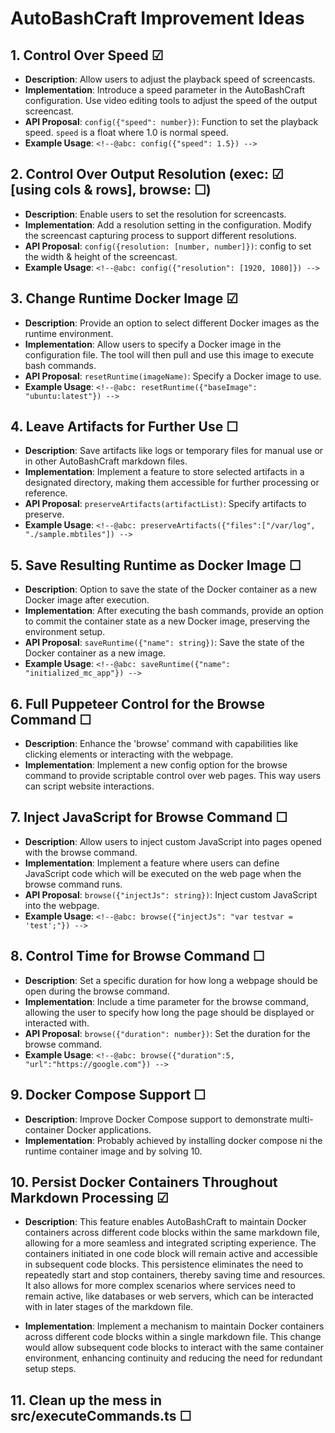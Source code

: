 # AutoBashCraft Improvement Ideas

## 1. Control Over Speed ☑
- **Description**: Allow users to adjust the playback speed of screencasts.
- **Implementation**: Introduce a speed parameter in the AutoBashCraft configuration. Use video editing tools to adjust the speed of the output screencast.
- **API Proposal**: `config({"speed": number})`: Function to set the playback speed. `speed` is a float where 1.0 is normal speed.
- **Example Usage**: `<!--@abc: config({"speed": 1.5}) -->`

## 2. Control Over Output Resolution (exec: ☑ [using cols & rows], browse: ☐)
- **Description**: Enable users to set the resolution for screencasts.
- **Implementation**: Add a resolution setting in the configuration. Modify the screencast capturing process to support different resolutions.
- **API Proposal**: `config({resolution: [number, number]})`: config to set the width & height of the screencast.
- **Example Usage**: `<!--@abc: config({"resolution": [1920, 1080]}) -->`


## 3. Change Runtime Docker Image ☑
- **Description**: Provide an option to select different Docker images as the runtime environment.
- **Implementation**: Allow users to specify a Docker image in the configuration file. The tool will then pull and use this image to execute bash commands.
- **API Proposal**: `resetRuntime(imageName)`: Specify a Docker image to use.
- **Example Usage**: `<!--@abc: resetRuntime({"baseImage": "ubuntu:latest"}) -->`


## 4. Leave Artifacts for Further Use ☐
- **Description**: Save artifacts like logs or temporary files for manual use or in other AutoBashCraft markdown files.
- **Implementation**: Implement a feature to store selected artifacts in a designated directory, making them accessible for further processing or reference.
- **API Proposal**: `preserveArtifacts(artifactList)`: Specify artifacts to preserve.
- **Example Usage**: `<!--@abc: preserveArtifacts({"files":["/var/log", "./sample.mbtiles"]) -->`


## 5. Save Resulting Runtime as Docker Image ☐
- **Description**: Option to save the state of the Docker container as a new Docker image after execution.
- **Implementation**: After executing the bash commands, provide an option to commit the container state as a new Docker image, preserving the environment setup.
- **API Proposal**: `saveRuntime({"name": string})`: Save the state of the Docker container as a new image.
- **Example Usage**: `<!--@abc: saveRuntime({"name": "initialized_mc_app"}) -->`


## 6. Full Puppeteer Control for the Browse Command ☐
- **Description**: Enhance the 'browse' command with capabilities like clicking elements or interacting with the webpage.
- **Implementation**: Implement a new config option for the browse command to provide scriptable control over web pages. This way users can script website interactions.


## 7. Inject JavaScript for Browse Command ☐
- **Description**: Allow users to inject custom JavaScript into pages opened with the browse command.
- **Implementation**: Implement a feature where users can define JavaScript code which will be executed on the web page when the browse command runs.
- **API Proposal**: `browse({"injectJs": string})`: Inject custom JavaScript into the webpage.
- **Example Usage**: `<!--@abc: browse({"injectJs": "var testvar = 'test';"}) -->`


## 8. Control Time for Browse Command ☐
- **Description**: Set a specific duration for how long a webpage should be open during the browse command.
- **Implementation**: Include a time parameter for the browse command, allowing the user to specify how long the page should be displayed or interacted with.
- **API Proposal**: `browse({"duration": number})`: Set the duration for the browse command.
- **Example Usage**: `<!--@abc: browse({"duration":5, "url":"https://google.com"}) -->`

## 9. Docker Compose Support ☐
- **Description**: Improve Docker Compose support to demonstrate multi-container Docker applications.
- **Implementation**: Probably achieved by installing docker compose ni the runtime container image and by solving 10.

## 10. Persist Docker Containers Throughout Markdown Processing ☑
- **Description**: This feature enables AutoBashCraft to maintain Docker containers across different code blocks within the same markdown file, allowing for a more seamless and integrated scripting experience. The containers initiated in one code block will remain active and accessible in subsequent code blocks. This persistence eliminates the need to repeatedly start and stop containers, thereby saving time and resources. It also allows for more complex scenarios where services need to remain active, like databases or web servers, which can be interacted with in later stages of the markdown file.

- **Implementation**: Implement a mechanism to maintain Docker containers across different code blocks within a single markdown file. This change would allow subsequent code blocks to interact with the same container environment, enhancing continuity and reducing the need for redundant setup steps.

## 11. Clean up the mess in src/executeCommands.ts ☐